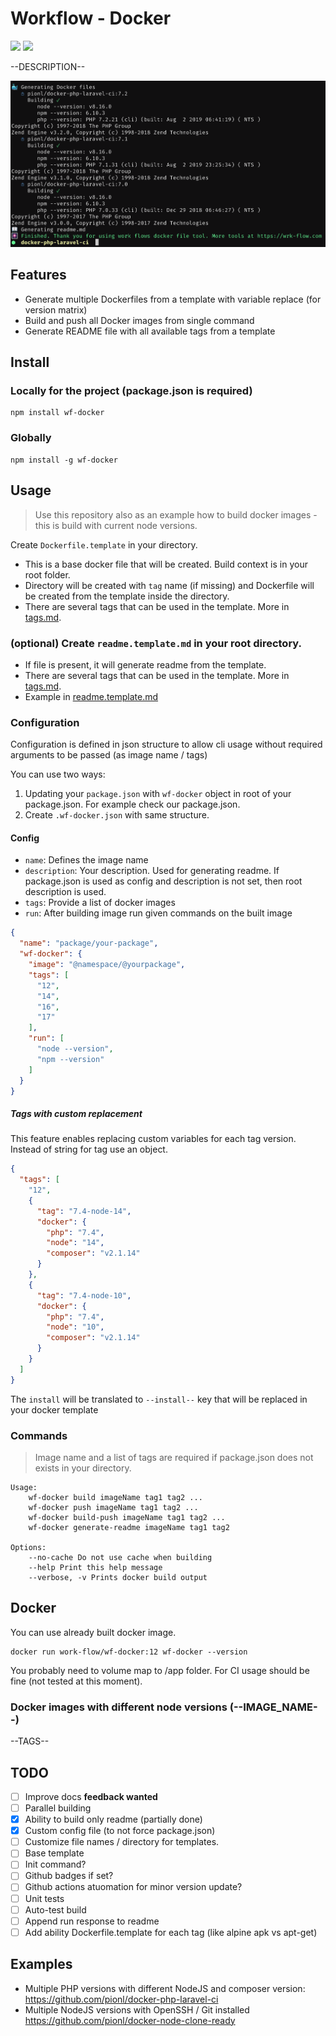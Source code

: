 # Workflow - Docker

![](https://img.shields.io/snyk/vulnerabilities/npm/wf-docker)
![](https://img.shields.io/npm/v/wf-docker)

--DESCRIPTION--

![success.png](./success.png)

## Features

- Generate multiple Dockerfiles from a template with variable replace (for version matrix)
- Build and push all Docker images from single command
- Generate README file with all available tags from a template

## Install

### Locally for the project (package.json is required)

```
npm install wf-docker
```

### Globally

```
npm install -g wf-docker
```

## Usage

> Use this repository also as an example how to build docker images - this is build with current node versions.

Create `Dockerfile.template` in your directory.

- This is a base docker file that will be created. Build context is in your root folder.
- Directory will be created with `tag` name (if missing) and Dockerfile will be created from the template inside the
  directory.
- There are several tags that can be used in the template. More in [tags.md](./tags.md).

### (optional) Create `readme.template.md` in your root directory.

- If file is present, it will generate readme from the template.
- There are several tags that can be used in the template. More in [tags.md](./tags.md).
- Example in [readme.template.md](./readme.template.md)

### Configuration

Configuration is defined in json structure to allow cli usage without required arguments to be passed (as image name / tags)

You can use two ways:

1. Updating your `package.json` with `wf-docker` object in root of your package.json. For example check our package.json.
2. Create `.wf-docker.json` with same structure.

#### Config

- `name`: Defines the image name
- `description`: Your description. Used for generating readme. If package.json is used as config and description is not set, then root description is used.
- `tags`: Provide a list of docker images
- `run`: After building image run given commands on the built image

```json
{
  "name": "package/your-package",
  "wf-docker": {
    "image": "@namespace/@yourpackage",
    "tags": [
      "12",
      "14",
      "16",
      "17"
    ],
    "run": [
      "node --version",
      "npm --version"
    ]
  }
}

```

##### Tags with custom replacement

This feature enables replacing custom variables for each tag version. Instead of string for tag use an object.

```json
{
  "tags": [
    "12",
    {
      "tag": "7.4-node-14",
      "docker": {
        "php": "7.4",
        "node": "14",
        "composer": "v2.1.14"
      }
    },
    {
      "tag": "7.4-node-10",
      "docker": {
        "php": "7.4",
        "node": "10",
        "composer": "v2.1.14"
      }
    }
  ]
}
```

The `install` will be translated to `--install--` key that will be replaced in your docker template 

### Commands

> Image name and a list of tags are required if package.json does not exists in your directory.

```
Usage: 
    wf-docker build imageName tag1 tag2 ...
    wf-docker push imageName tag1 tag2 ...
    wf-docker build-push imageName tag1 tag2 ...
    wf-docker generate-readme imageName tag1 tag2
    
Options:
    --no-cache Do not use cache when building
    --help Print this help message
    --verbose, -v Prints docker build output
```

## Docker

You can use already built docker image.

```
docker run work-flow/wf-docker:12 wf-docker --version
```

You probably need to volume map to /app folder. For CI usage should be fine (not tested at this moment).

### Docker images with different node versions (--IMAGE_NAME--)

--TAGS--

## TODO

- [ ] Improve docs **feedback wanted**
- [ ] Parallel building
- [x] Ability to build only readme (partially done)
- [x] Custom config file (to not force package.json)
- [ ] Customize file names / directory for templates.
- [ ] Base template
- [ ] Init command?
- [ ] Github badges if set?
- [ ] Github actions atuomation for minor version update?
- [ ] Unit tests
- [ ] Auto-test build
- [ ] Append run response to readme
- [ ] Add ability Dockerfile.template for each tag (like alpine apk vs apt-get)

## Examples

- Multiple PHP versions with different NodeJS and composer version: https://github.com/pionl/docker-php-laravel-ci
- Multiple NodeJS versions with OpenSSH / Git installed https://github.com/pionl/docker-node-clone-ready 
